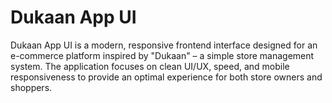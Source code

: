 # Dukaan App UI 
Dukaan App UI is a modern, responsive frontend interface designed for an e-commerce platform inspired by "Dukaan" – a simple store management system. The application focuses on clean UI/UX, speed, and mobile responsiveness to provide an optimal experience for both store owners and shoppers.




